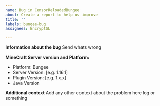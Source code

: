 ```yaml
---
name: Bug in CensorReloadedBungee
about: Create a report to help us improve
title: ''
labels: bungee-bug
assignees: EncryptSL

---
```


**Information about the bug**
Send whats wrong

**MineCraft Server version and Platform:**
 - Platform: Bungee
 - Server Version: [e.g. 1.16.1]
 - Plugin Version: [e.g. 1.x.x]
 - Java Version

**Additional context**
Add any other context about the problem here log or something
